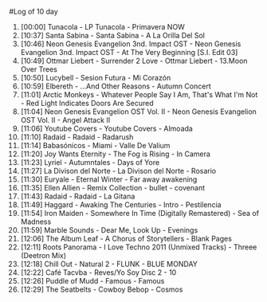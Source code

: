 #Log of 10 day

1. [00:00] Tunacola - LP Tunacola - Primavera NOW
1. [10:37] Santa Sabina - Santa Sabina - A La Orilla Del Sol
1. [10:46] Neon Genesis Evangelion 3nd. Impact OST - Neon Genesis Evangelion 3nd. Impact OST - At The Very Beginning [S.I. Edit 03]
1. [10:49] Ottmar Liebert - Surrender 2 Love - Ottmar Liebert - 13.Moon Over Trees
1. [10:50] Lucybell - Sesion Futura - Mi Corazón
1. [10:59] Elbereth - ...And Other Reasons - Autumn Concert
1. [11:01] Arctic Monkeys - Whatever People Say I Am, That's What I'm Not - Red Light Indicates Doors Are Secured
1. [11:04] Neon Genesis Evangelion OST Vol. II - Neon Genesis Evangelion OST Vol. II - Angel Attack II
1. [11:06] Youtube Covers - Youtube Covers - Almoada
1. [11:10] Radaid - Radaid - Radarush
1. [11:14] Babasónicos - Miami - Valle De Valium
1. [11:20] Joy Wants Eternity - The Fog is Rising - In Camera
1. [11:23] Lyriel - Autumntales - Days of Yore
1. [11:27] La Divison del Norte - La Divison del Norte - Rosario
1. [11:30] Euryale - Eternal Winter - Far away awakening
1. [11:35] Ellen Allien - Remix Collection - bullet - covenant
1. [11:43] Radaid - Radaid - La Gitana
1. [11:49] Haggard - Awaking The Centuries - Intro - Pestilencia
1. [11:54] Iron Maiden - Somewhere In Time (Digitally Remastered) - Sea of Madness
1. [11:59] Marble Sounds - Dear Me, Look Up - Evenings
1. [12:06] The Album Leaf - A Chorus of Storytellers - Blank Pages
1. [12:11] Roots Panorama - I Love Techno 2011 (Unmixed Tracks) - Threee (Deetron Mix)
1. [12:18] Chill Out - Natural 2 - FLUNK - BLUE MONDAY
1. [12:22] Café Tacvba - Reves/Yo Soy Disc 2 - 10
1. [12:26] Puddle of Mudd - Famous - Famous
1. [12:29] The Seatbelts - Cowboy Bebop - Cosmos
